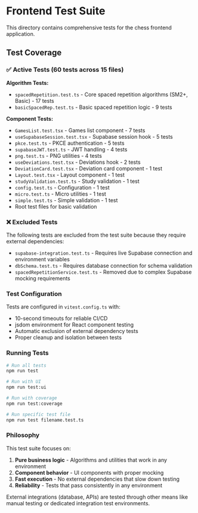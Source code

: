 # Frontend Test Suite

This directory contains comprehensive tests for the chess frontend application.

## Test Coverage

### ✅ Active Tests (60 tests across 15 files)

**Algorithm Tests:**

- `spacedRepetition.test.ts` - Core spaced repetition algorithms (SM2+, Basic) - 17 tests
- `basicSpacedRep.test.ts` - Basic spaced repetition logic - 9 tests

**Component Tests:**

- `GamesList.test.tsx` - Games list component - 7 tests
- `useSupabaseSession.test.tsx` - Supabase session hook - 5 tests
- `pkce.test.ts` - PKCE authentication - 5 tests
- `supabaseJWT.test.ts` - JWT handling - 4 tests
- `png.test.ts` - PNG utilities - 4 tests
- `useDeviations.test.tsx` - Deviations hook - 2 tests
- `DeviationCard.test.tsx` - Deviation card component - 1 test
- `Layout.test.tsx` - Layout component - 1 test
- `studyValidation.test.ts` - Study validation - 1 test
- `config.test.ts` - Configuration - 1 test
- `micro.test.ts` - Micro utilities - 1 test
- `simple.test.ts` - Simple validation - 1 test
- Root test files for basic validation

### ❌ Excluded Tests

The following tests are excluded from the test suite because they require external dependencies:

- `supabase-integration.test.ts` - Requires live Supabase connection and environment variables
- `dbSchema.test.ts` - Requires database connection for schema validation
- `spacedRepetitionService.test.ts` - Removed due to complex Supabase mocking requirements

### Test Configuration

Tests are configured in `vitest.config.ts` with:

- 10-second timeouts for reliable CI/CD
- jsdom environment for React component testing
- Automatic exclusion of external dependency tests
- Proper cleanup and isolation between tests

### Running Tests

```bash
# Run all tests
npm run test

# Run with UI
npm run test:ui

# Run with coverage
npm run test:coverage

# Run specific test file
npm run test filename.test.ts
```

### Philosophy

This test suite focuses on:

1. **Pure business logic** - Algorithms and utilities that work in any environment
2. **Component behavior** - UI components with proper mocking
3. **Fast execution** - No external dependencies that slow down testing
4. **Reliability** - Tests that pass consistently in any environment

External integrations (database, APIs) are tested through other means like manual testing or dedicated integration test environments.
